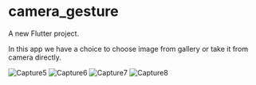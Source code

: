 # camera_gesture

A new Flutter project.


In this app we have a choice to choose image from gallery or take it from camera directly.

![Capture5](https://user-images.githubusercontent.com/43866043/66255436-0cae2100-e7a1-11e9-873f-f759ce2359ac.PNG)
![Capture6](https://user-images.githubusercontent.com/43866043/66255437-0d46b780-e7a1-11e9-93a5-d554ad7d29b6.PNG)
![Capture7](https://user-images.githubusercontent.com/43866043/66255438-0e77e480-e7a1-11e9-8846-15354f0356b9.PNG)
![Capture8](https://user-images.githubusercontent.com/43866043/66255439-0fa91180-e7a1-11e9-9933-8736c5e3f03e.PNG)
